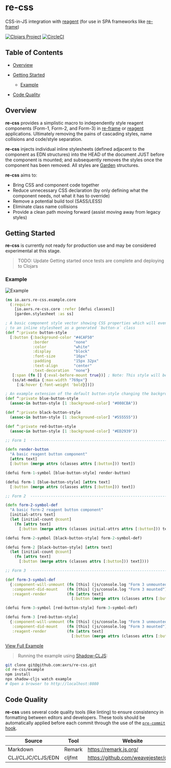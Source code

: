 # re-css

CSS-in-JS integration with [reagent](https://github.com/reagent-project/reagent) (for use in SPA frameworks like [re-frame](https://github.com/day8/re-frame))

[![Clojars Project](https://img.shields.io/clojars/v/io.axrs/re-css.svg)](https://clojars.org/io.axrs/re-css)
[![CircleCI](https://circleci.com/gh/axrs/re-css.svg?style=svg)](https://circleci.com/gh/axrs/re-css)


## Table of Contents

* [Overview](#overview)

* [Getting Started](#getting-started)

  * [Example](#example)

* [Code Quality](#code-quality)


## Overview

**re-css** provides a simplistic macro to independently style reagent components (Form-1, Form-2, and Form-3) in [re-frame](https://github.com/day8/re-frame)
or [reagent](https://github.com/reagent-project/reagent) applications. Ultimately removing the pains of cascading styles, name collisions and code/style separation.

**re-css** injects individual inline stylesheets (defined adjacent to the component as EDN structures) into
the HEAD of the document JUST before the component is mounted; and subsequently removes the styles once the
component has been removed. All styles are [Garden](https://github.com/noprompt/garden) structures.

**re-css** aims to:

* Bring CSS and component code together
* Reduce unnecessary CSS declaration (by only defining what the component needs, not what it has to override)
* Remove a potential build tool (SASS/LESS)
* Eliminate class name collisions
* Provide a clean path moving forward (assist moving away from legacy styles)


## Getting Started

**re-css** is currently not ready for production use and may be considered experimental at this stage.

> TODO: Update Getting started once tests are complete and deploying to Clojars

### Example

![Example](example/example.gif)

```clojure
(ns io.axrs.re-css.example.core
  (:require
    [io.axrs.re-css.core :refer [defui classes]]
    [garden.stylesheet :as ss]

; A basic component style vector showing CSS properties which will eventually be attached
; to an inline stylesheet as a generated `button-x` class
(def ^:private button-style
  [:button {:background-color "#4CAF50"
            :border           "none"
            :color            "white"
            :display          "block"
            :font-size        "16px"
            :padding          "15px 32px"
            :text-align       "center"
            :text-decoration  "none"}
   [:span (fn [] {:eval-before-mount true})] ; Note: This style will be evaluated ONCE before mount
   (ss/at-media {:max-width "769px"}
     [:&:hover {:font-weight 'bold}])])

; An example extension of the default button-style changing the background color to blue
(def ^:private blue-button-style
  (assoc-in button-style [1 :background-color] "#008CBA"))

(def ^:private black-button-style
  (assoc-in button-style [1 :background-color] "#555555"))

(def ^:private red-button-style
  (assoc-in button-style [1 :background-color] "#ED2939"))

;; Form 1  ----------------------------------------------------------------------------------

(defn render-button
  "A basic reagent button component"
  [attrs text]
  [:button (merge attrs (classes attrs [:button])) text])

(defui form-1-symbol [blue-button-style] render-button)

(defui form-1 [blue-button-style] [attrs text]
  [:button (merge attrs (classes attrs [:button])) text])

;; Form 2  ----------------------------------------------------------------------------------

(defn form-2-symbol-def
  "A basic form-2 reagent button component"
  [initial-attrs text]
  (let [initial-count @count]
    (fn [attrs text]
      [:button (merge attrs (classes initial-attrs attrs [:button])) text])))

(defui form-2-symbol [black-button-style] form-2-symbol-def)

(defui form-2 [black-button-style] [attrs text]
  (let [initial-count @count]
    (fn [attrs text]
      [:button (merge attrs (classes attrs [:button])) text])))

;; Form 3  ----------------------------------------------------------------------------------

(def form-3-symbol-def
  {:component-will-unmount (fn [this] (js/console.log "Form 3 unmounted"))
   :component-did-mount    (fn [this] (js/console.log "Form 3 mounted"))
   :reagent-render         (fn [attrs text]
                             [:button (merge attrs (classes attrs [:button])) text])})

(defui form-3-symbol [red-button-style] form-3-symbol-def)

(defui form-3 [red-button-style]
  {:component-will-unmount (fn [this] (js/console.log "Form 3 unmounted"))
   :component-did-mount    (fn [this] (js/console.log "Form 3 mounted"))
   :reagent-render         (fn [attrs text]
                             [:button (merge attrs (classes attrs [:button])) text])})
```

[View Full Example](example/src/io/axrs/re_css/example/core.cljs)

> Running the example using [Shadow-CLJS](http://shadow-cljs.org/):

```bash
git clone git@github.com:axrs/re-css.git
cd re-css/example
npm install
npx shadow-cljs watch example
# Open a browser to http://localhost:8080
```


## Code Quality

**re-css** uses several code quality tools (like linting) to ensure consistency in formatting between editors and developers.
These tools should be automatically applied before each commit through the use of the [`pre-commit` hook](githooks/pre-commit).

| Source            | Tool   | Website                                 |
| ----------------- | ------ | --------------------------------------- |
| Markdown          | Remark | <https://remark.js.org/>                |
| CLJ/CLJC/CLJS/EDN | cljfmt | <https://github.com/weavejester/cljfmt> |
